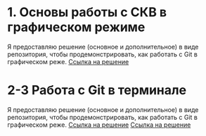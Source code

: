 # 1. Основы работы с СКВ в графическом режиме
Я предоставляю решение (основное и дополнительное) в виде репозитория, чтобы продемонстрировать, как работать с Git в графическом реже.
[Ссылка на решение](https://github.com/mirrosha26/Web-scrapping)

# 2-3 Работа с Git в терминале 
Я предоставляю решение (основное и дополнительное) в виде репозитория, чтобы продемонстрировать, как работать с Git в графическом реже.
[Ссылка на решение](https://github.com/mirrosha26/git-2-homeworks-merge)
[Ссылка на решение](https://github.com/mirrosha26/dj-home-work)
